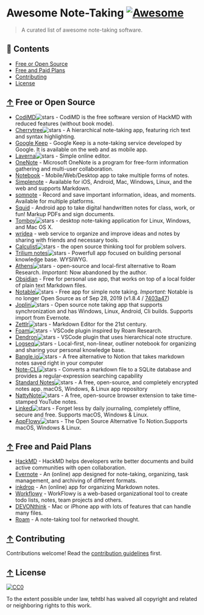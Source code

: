 # Awesome Note-Taking [![Awesome](https://awesome.re/badge.svg)](https://awesome.re)

> A curated list of awesome note-taking software.

## 📖 Contents

* [Free or Open Source](#-free-or-open-source)
* [Free and Paid Plans](#-free-and-paid-plans)
* [Contributing](#-contributing)
* [License](#-license)

## [↑](#-contents) Free or Open Source

* [CodiMD](https://github.com/hackmdio/codimd)![stars](https://img.shields.io/github/stars/hackmdio/codimd.svg?style=social) - CodiMD is the free software version of HackMD with reduced features (without book mode).
* [Cherrytree](http://www.giuspen.com/cherrytree)![stars](https://img.shields.io/github/stars/giuspen/cherrytree.svg?style=social) - A hierarchical note-taking app, featuring rich text and syntax highlighting.
* [Google Keep](https://keep.google.com) - Google Keep is a note-taking service developed by Google. It is available on the web and as mobile app.
* [Laverna](https://laverna.cc)![stars](https://img.shields.io/github/stars/Laverna/laverna.svg?style=social) - Simple online editor.
* [OneNote](https://www.onenote.com) - Microsoft OneNote is a program for free-form information gathering and multi-user collaboration.
* [Notebook](https://www.zoho.com/notebook) - Mobile/Web/Desktop app to take multiple forms of notes.
* [Simplenote](http://simplenote.com) - Available for iOS, Android, Mac, Windows, Linux, and the web and supports Markdown.
* [somnote](http://somcloud.com/about/somnote) - Record and save important information, ideas, and moments. Available for multiple platforms.
* [Squid](http://squidnotes.com) - Android app to take digital handwritten notes for class, work, or fun! Markup PDFs and sign documents.
* [Tomboy](https://wiki.gnome.org/Apps/Tomboy)![stars](https://img.shields.io/github/stars/tomboy-notes/tomboy.svg?style=social) - desktop note-taking application for Linux, Windows, and Mac OS X.
* [wridea](http://wridea.com) - web service to organize and improve ideas and notes by sharing with friends and necessary tools.
* [Calculist](https://calculist.io/)![stars](https://img.shields.io/github/stars/calculist/calculist.svg?style=social) - the open source thinking tool for problem solvers.
* [Trilium notes](https://github.com/zadam/trilium)![stars](https://img.shields.io/github/stars/zadam/trilium.svg?style=social) - Powerfull app focused on building personal knowledge base. WYSIWYG.
* [Athens](https://github.com/athensresearch/athens)![stars](https://img.shields.io/github/stars/athensresearch/athens.svg?style=social) - open-source and local-first alternative to Roam Research. *Important:* Now abandoned by the author.
* [Obsidian](https://obsidian.md/) - Free for personal use app, that works on top of a local folder of plain text Markdown files.
* [Notable](https://notable.app/)![stars](https://img.shields.io/github/stars/notable/notable.svg?style=social) - Free app for simple note taking. *Important:* Notable is no longer Open Source as of Sep 28, 2019 (v1.8.4 / [7403a47](https://github.com/notable/notable/commit/7403a47f7602860d227268dda08e3b6f504fd30c))
* [Joplin](https://joplinapp.org/)![stars](https://img.shields.io/github/stars/laurent22/joplin.svg?style=social) - Open source note taking app that supports synchronization and has Windows, Linux, Android, Cli builds. Supports import from Evernote.
* [Zettlr](https://www.zettlr.com/)![stars](https://img.shields.io/github/stars/Zettlr/Zettlr.svg?style=social) - Markdown Editor for the 21st century.
* [Foam](https://foambubble.github.io/)![stars](https://img.shields.io/github/stars/foambubble/foam.svg?style=social) - VSCode plugin inspired by Roam Research.
* [Dendron](https://github.com/dendronhq/dendron)![stars](https://img.shields.io/github/stars/dendronhq/dendron.svg?style=social) - VSCode plugin that uses hierarchical note structure.
* [Logseq](https://github.com/logseq/logseq)![stars](https://img.shields.io/github/stars/logseq/logseq.svg?style=social) - Local-first, non-linear, outliner notebook for organizing and sharing your personal knowledge base.
* [Bangle.io](https://bangle.io)![stars](https://img.shields.io/github/stars/bangle-io/bangle-io.svg?style=social) - A free alternative to Notion that takes markdown notes saved right in your computer
* [Note-CLI](https://github.com/yuis-ice/note-cli)![stars](https://img.shields.io/github/stars/yuis-ice/note-cli.svg?style=social) - Converts a markdown file to a SQLite database and provides a regular-expression searching capability
* [Standard Notes](https://github.com/standardnotes/desktop)![stars](https://img.shields.io/github/stars/standardnotes/desktop.svg?style=social) - A free, open-source, and completely encrypted notes app. macOS, Windows, & Linux app repository
* [NattyNote](https://github.com/ahmedelq/NattyNote)![stars](https://img.shields.io/github/stars/ahmedelq/NattyNote.svg?style=social) -  A free, open-source browser extension to take time-stamped YouTube notes.
* [Linked](https://github.com/lostdesign/linked)![stars](https://img.shields.io/github/stars/lostdesign/linked.svg?style=social) - Forget less by daily journaling, completely offline, secure and free. Supports macOS, Windows & Linux.
* [AppFlowy](https://github.com/AppFlowy-IO/AppFlowy)![stars](https://img.shields.io/github/stars/AppFlowy-IO/AppFlowy.svg?style=social) - The Open Source Alternative To Notion.Supports macOS, Windows & Linux.

## [↑](#-contents) Free and Paid Plans

* [HackMD](https://hackmd.io) - HackMD helps developers write better documents and build active communities with open collaboration.
* [Evernote](https://www.evernote.com) - An (online) app designed for note-taking, organizing, task management, and archiving of different formats.
* [inkdrop](https://www.inkdrop.info) - An (online) app for organizing Markdown notes.
* [Workflowy](https://workflowy.com) - WorkFlowy is a web-based organizational tool to create todo lists, notes, team projects and others.
* [DEVONthink](https://www.devontechnologies.com/apps/devonthink) - Mac or iPhone app with lots of features that can handle many files.
* [Roam](https://roamresearch.com/) - A note-taking tool for networked thought.


## [↑](#-contents) Contributing

Contributions welcome! Read the [contribution guidelines](contributing.md) first.

## [↑](#-contents) License

[![CC0](https://mirrors.creativecommons.org/presskit/buttons/88x31/svg/cc-zero.svg)](https://creativecommons.org/publicdomain/zero/1.0)

To the extent possible under law, tehtbl has waived all copyright and related or neighboring rights to this work.
